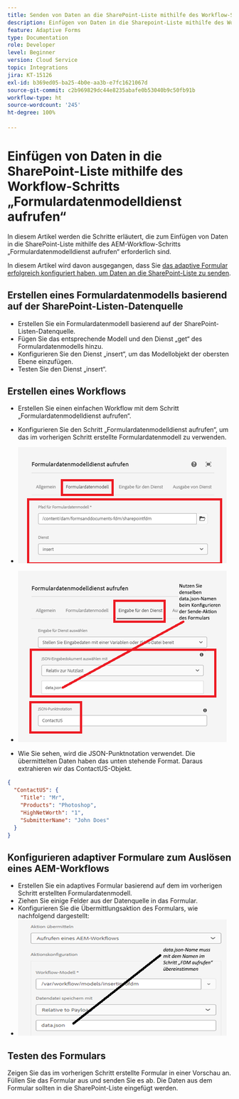 ```yaml
---
title: Senden von Daten an die SharePoint-Liste mithilfe des Workflow-Schritts
description: Einfügen von Daten in die Sharepoint-Liste mithilfe des Workflow-Schritts „Formulardatenmodelldienst aufrufen“
feature: Adaptive Forms
type: Documentation
role: Developer
level: Beginner
version: Cloud Service
topic: Integrations
jira: KT-15126
exl-id: b369ed05-ba25-4b0e-aa3b-e7fc1621067d
source-git-commit: c2b969829dc44e8235abafe0b53040b9c50fb91b
workflow-type: ht
source-wordcount: '245'
ht-degree: 100%

---
```


# Einfügen von Daten in die SharePoint-Liste mithilfe des Workflow-Schritts „Formulardatenmodelldienst aufrufen“


In diesem Artikel werden die Schritte erläutert, die zum Einfügen von Daten in die SharePoint-Liste mithilfe des AEM-Workflow-Schritts „Formulardatenmodelldienst aufrufen“ erforderlich sind.

In diesem Artikel wird davon ausgegangen, dass Sie [das adaptive Formular erfolgreich konfiguriert haben, um Daten an die SharePoint-Liste zu senden](https://experienceleague.adobe.com/docs/experience-manager-cloud-service/content/forms/adaptive-forms-authoring/authoring-adaptive-forms-core-components/create-an-adaptive-form-on-forms-cs/configure-submit-actions-core-components.html?lang=de#connect-af-sharepoint-list).


## Erstellen eines Formulardatenmodells basierend auf der SharePoint-Listen-Datenquelle

* Erstellen Sie ein Formulardatenmodell basierend auf der SharePoint-Listen-Datenquelle.
* Fügen Sie das entsprechende Modell und den Dienst „get“ des Formulardatenmodells hinzu.
* Konfigurieren Sie den Dienst „insert“, um das Modellobjekt der obersten Ebene einzufügen.
* Testen Sie den Dienst „insert“.


## Erstellen eines Workflows

* Erstellen Sie einen einfachen Workflow mit dem Schritt „Formulardatenmodelldienst aufrufen“.
* Konfigurieren Sie den Schritt „Formulardatenmodelldienst aufrufen“, um das im vorherigen Schritt erstellte Formulardatenmodell zu verwenden.
* ![Verknüpfen des Formulardatenmodells](assets/fdm-insert-1.png)

* ![Zuordnen von Eingabeparametern](assets/fdm-insert-2.png)
* Wie Sie sehen, wird die JSON-Punktnotation verwendet. Die übermittelten Daten haben das unten stehende Format. Daraus extrahieren wir das ContactUS-Objekt.

```json
{
  "ContactUS": {
    "Title": "Mr",
    "Products": "Photoshop",
    "HighNetWorth": "1",
    "SubmitterName": "John Does"
  }
}
```



## Konfigurieren adaptiver Formulare zum Auslösen eines AEM-Workflows

* Erstellen Sie ein adaptives Formular basierend auf dem im vorherigen Schritt erstellten Formulardatenmodell.
* Ziehen Sie einige Felder aus der Datenquelle in das Formular.
* Konfigurieren Sie die Übermittlungsaktion des Formulars, wie nachfolgend dargestellt:
* ![submit-action](assets/configure-af.png)



## Testen des Formulars

Zeigen Sie das im vorherigen Schritt erstellte Formular in einer Vorschau an.  Füllen Sie das Formular aus und senden Sie es ab. Die Daten aus dem Formular sollten in die SharePoint-Liste eingefügt werden.
